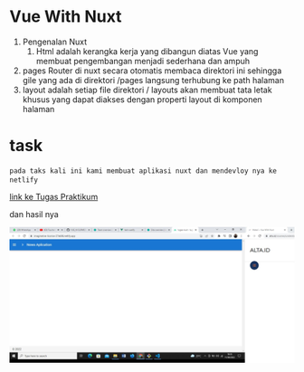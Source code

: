 # Vue With Nuxt

1. Pengenalan Nuxt
   1. Html adalah kerangka kerja yang dibangun diatas Vue yang membuat pengembangan menjadi sederhana dan ampuh
2. pages Router di nuxt secara otomatis membaca direktori ini sehingga gile yang ada  di direktori /pages langsung terhubung ke path halaman
3. layout adalah setiap file direktori / layouts akan membuat tata letak khusus yang dapat diakses dengan properti layout di komponen halaman
   
# task 

    pada taks kali ini kami membuat aplikasi nuxt dan mendevloy nya ke netlify

[link ke Tugas Praktikum](https://imaginative-licorice-37eb96.netlify.app/)

dan hasil nya

 ![screenshots Jawaban no 1](https://github.com/pardi123/VUE_M-SUPARDI/blob/main/19_Vue%20With%20Nuxt/screenshots/Capture.JPG)

